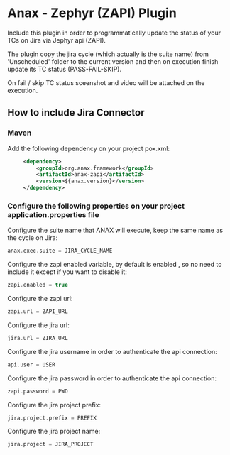 # Anax - Zephyr (ZAPI) Plugin
Include this plugin in order to programmatically update the status of your TCs on Jira via Jephyr api (ZAPI).

The plugin copy the jira cycle (which actually is the suite name) from 'Unscheduled' folder to the current version and then on execution finish update its TC status (PASS-FAIL-SKIP).

On fail / skip TC status sceenshot and video will be attached on the execution.

## How to include Jira Connector
### Maven 
Add the following dependency on your project pox.xml:
```xml
     <dependency>
         <groupId>org.anax.framework</groupId>
         <artifactId>anax-zapi</artifactId>
         <version>${anax.version}</version>
     </dependency>
```

### Configure the following properties on your project application.properties file

Configure the suite name that ANAX will execute, keep the same name as the cycle on Jira:
```gradle
anax.exec.suite = JIRA_CYCLE_NAME
```

Configure the zapi enabled variable, by default is enabled , so no need to include it except if you want to disable it:
```gradle
zapi.enabled = true
```

Configure the zapi url:
```gradle
zapi.url = ZAPI_URL
```

Configure the jira url:
```gradle
jira.url = ZIRA_URL
```

Configure the jira username in order to authenticate the api connection:
```gradle
api.user = USER
```

Configure the jira password in order to authenticate the api connection:
```gradle
zapi.password = PWD
```

Configure the jira project prefix:
```gradle
jira.project.prefix = PREFIX
```


Configure the jira project name:
```gradle
jira.project = JIRA_PROJECT
```
